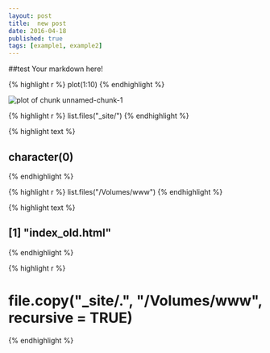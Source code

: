 ```yaml
---
layout: post
title:  new post
date: 2016-04-18
published: true
tags: [example1, example2]
---
```


##test
Your markdown here!


{% highlight r %}
plot(1:10)
{% endhighlight %}

![plot of chunk unnamed-chunk-1](/figures/test/test/pressure-1.png)


{% highlight r %}
list.files("_site/")
{% endhighlight %}



{% highlight text %}
## character(0)
{% endhighlight %}



{% highlight r %}
list.files("/Volumes/www")
{% endhighlight %}



{% highlight text %}
## [1] "index_old.html"
{% endhighlight %}



{% highlight r %}
# file.copy("_site/.", "/Volumes/www", recursive = TRUE)
{% endhighlight %}

